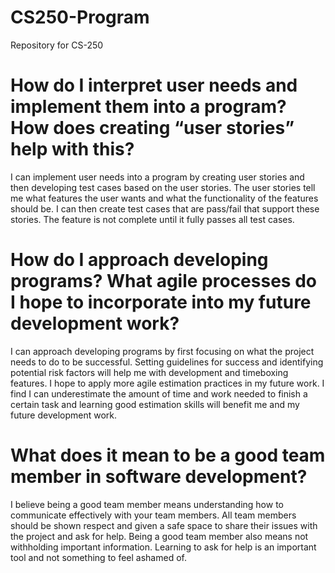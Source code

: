 # CS250-Program
Repository for CS-250

# How do I interpret user needs and implement them into a program? How does creating “user stories” help with this?
I can implement user needs into a program by creating user stories and then developing test cases based on the user stories. The user stories tell me what features the user wants and what the functionality of the features should be. I can then create test cases that are pass/fail that support these stories. The feature is not complete until it fully passes all test cases.

# How do I approach developing programs? What agile processes do I hope to incorporate into my future development work?
I can approach developing programs by first focusing on what the project needs to do to be successful. Setting guidelines for success and identifying potential risk factors will help me with development and timeboxing features. I hope to apply more agile estimation practices in my future work. I find I can underestimate the amount of time and work needed to finish a certain task and learning good estimation skills will benefit me and my future development work.

# What does it mean to be a good team member in software development?
I believe being a good team member means understanding how to communicate effectively with your team members. All team members should be shown respect and given a safe space to share their issues with the project and ask for help. Being a good team member also means not withholding important information. Learning to ask for help is an important tool and not something to feel ashamed of.
